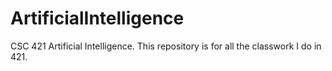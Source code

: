 # ArtificialIntelligence
CSC 421 Artificial Intelligence. This repository is for all the classwork I do in 421.
